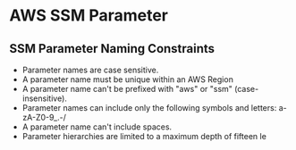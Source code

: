 # AWS SSM Parameter

## SSM Parameter Naming Constraints

* Parameter names are case sensitive.
* A parameter name must be unique within an AWS Region
* A parameter name can't be prefixed with "aws" or "ssm" (case-insensitive).
* Parameter names can include only the following symbols and letters: a-zA-Z0-9_.-/
* A parameter name can't include spaces.
* Parameter hierarchies are limited to a maximum depth of fifteen le
